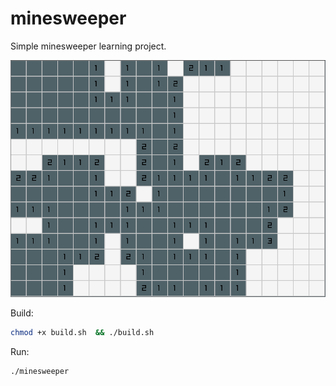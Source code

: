 # minesweeper

Simple minesweeper learning project.


![se](./assets/2023-12-24-210350_802x603_scrot.png)



Build:
```bash
chmod +x build.sh  && ./build.sh
```

Run:

```bash
./minesweeper
```

